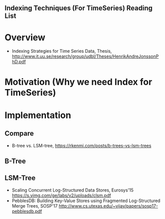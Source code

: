 Indexing Techniques (For TimeSeries) Reading List
-- 


# Overview

- Indexing Strategies for Time Series Data, Thesis, http://www.it.uu.se/research/group/udbl/Theses/HenrikAndreJonssonPhD.pdf 

# Motivation (Why we need Index for TimeSeries)


# Implementation


## Compare

- B-tree vs. LSM-tree, https://rkenmi.com/posts/b-trees-vs-lsm-trees

## B-Tree

## LSM-Tree

- Scaling Concurrent Log-Structured Data Stores, Eurosys'15 https://s.yimg.com/ge/labs/v2/uploads/clsm.pdf
- PebblesDB: Building Key-Value Stores using Fragmented Log-Structured Merge Trees, SOSP'17 http://www.cs.utexas.edu/~vijay/papers/sosp17-pebblesdb.pdf
